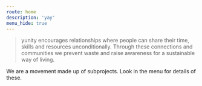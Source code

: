 ```yaml
---
route: home
description: 'yay'
menu_hide: true
---
```


> yunity encourages relationships where people can share their time, skills and resources unconditionally. Through these connections and communities we prevent waste and raise awareness for a sustainable way of living.

We are a movement made up of subprojects. Look in the menu for details of these.